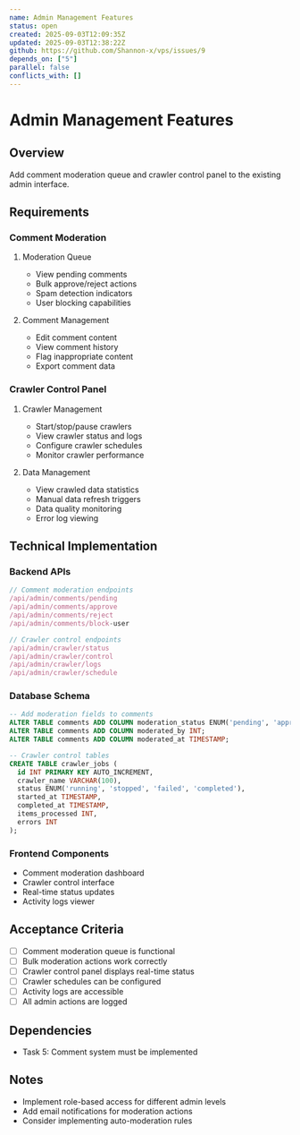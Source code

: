```yaml
---
name: Admin Management Features
status: open
created: 2025-09-03T12:09:35Z
updated: 2025-09-03T12:38:22Z
github: https://github.com/Shannon-x/vps/issues/9
depends_on: ["5"]
parallel: false
conflicts_with: []
---
```


# Admin Management Features

## Overview
Add comment moderation queue and crawler control panel to the existing admin interface.

## Requirements

### Comment Moderation
1. Moderation Queue
   - View pending comments
   - Bulk approve/reject actions
   - Spam detection indicators
   - User blocking capabilities

2. Comment Management
   - Edit comment content
   - View comment history
   - Flag inappropriate content
   - Export comment data

### Crawler Control Panel
1. Crawler Management
   - Start/stop/pause crawlers
   - View crawler status and logs
   - Configure crawler schedules
   - Monitor crawler performance

2. Data Management
   - View crawled data statistics
   - Manual data refresh triggers
   - Data quality monitoring
   - Error log viewing

## Technical Implementation

### Backend APIs
```javascript
// Comment moderation endpoints
/api/admin/comments/pending
/api/admin/comments/approve
/api/admin/comments/reject
/api/admin/comments/block-user

// Crawler control endpoints
/api/admin/crawler/status
/api/admin/crawler/control
/api/admin/crawler/logs
/api/admin/crawler/schedule
```

### Database Schema
```sql
-- Add moderation fields to comments
ALTER TABLE comments ADD COLUMN moderation_status ENUM('pending', 'approved', 'rejected');
ALTER TABLE comments ADD COLUMN moderated_by INT;
ALTER TABLE comments ADD COLUMN moderated_at TIMESTAMP;

-- Crawler control tables
CREATE TABLE crawler_jobs (
  id INT PRIMARY KEY AUTO_INCREMENT,
  crawler_name VARCHAR(100),
  status ENUM('running', 'stopped', 'failed', 'completed'),
  started_at TIMESTAMP,
  completed_at TIMESTAMP,
  items_processed INT,
  errors INT
);
```

### Frontend Components
- Comment moderation dashboard
- Crawler control interface
- Real-time status updates
- Activity logs viewer

## Acceptance Criteria
- [ ] Comment moderation queue is functional
- [ ] Bulk moderation actions work correctly
- [ ] Crawler control panel displays real-time status
- [ ] Crawler schedules can be configured
- [ ] Activity logs are accessible
- [ ] All admin actions are logged

## Dependencies
- Task 5: Comment system must be implemented

## Notes
- Implement role-based access for different admin levels
- Add email notifications for moderation actions
- Consider implementing auto-moderation rules
